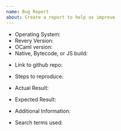 ```yaml
---
name: Bug Report
about: Create a report to help us improve
---
```


<!-- Please search existing issues to avoid creating duplicates. -->

<!-- Also please test using the latest master build to make sure your issue has not already been fixed -->

- Operating System:
- Revery Version:
- OCaml version:
- Native, Bytecode, or JS build:

<!-- 
    Please try to narrow down the code to a minimal repro.
    This will speed up investigation time. In addition, including
    a  link to the github repo, if available, will help!
-->

- Link to github repo:

- Steps to reproduce:

- Actual Result:
- Expected Result:

- Additional Information:

- Search terms used:

<!-- Please include the search terms you used when searching the issue tracker. This will make it easier for others to find! -->
